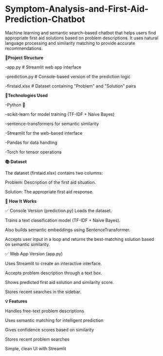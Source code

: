 # Symptom-Analysis-and-First-Aid-Prediction-Chatbot

Machine learning and semantic search–based chatbot that helps users find appropriate first aid solutions based on problem descriptions. It uses natural language processing and similarity matching to provide accurate recommendations.

__📁Project Structure__

-app.py               # Streamlit web app interface

-prediction.py        # Console-based version of the prediction logic

-firstaid.xlsx        # Dataset containing "Problem" and "Solution" pairs

__🧠Technologies Used__

-Python 🐍

-scikit-learn for model training (TF-IDF + Naive Bayes)

-sentence-transformers for semantic similarity

-Streamlit for the web-based interface

-Pandas for data handling

-Torch for tensor operations

__📚 Dataset__

The dataset (firstaid.xlsx) contains two columns:

Problem: Description of the first aid situation.

Solution: The appropriate first aid response.

__🚀 How It Works__

✅ Console Version (prediction.py)
Loads the dataset.

Trains a text classification model (TF-IDF + Naive Bayes).

Also builds semantic embeddings using SentenceTransformer.

Accepts user input in a loop and returns the best-matching solution based on semantic similarity.

✅ Web App Version (app.py)

Uses Streamlit to create an interactive interface.

Accepts problem description through a text box.

Shows predicted first aid solution and similarity score.

Stores recent searches in the sidebar.

__💡 Features__

Handles free-text problem descriptions

Uses semantic matching for intelligent prediction

Gives confidence scores based on similarity

Stores recent problem searches

Simple, clean UI with Streamlit

